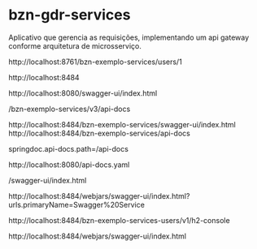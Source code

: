 # bzn-gdr-services
 Aplicativo que gerencia as requisições, implementando um api gateway conforme arquitetura de microsserviço.


http://localhost:8761/bzn-exemplo-services/users/1

http://localhost:8484

http://localhost:8080/swagger-ui/index.html

/bzn-exemplo-services/v3/api-docs

http://localhost:8484/bzn-exemplo-services/swagger-ui/index.html
http://localhost:8484/bzn-exemplo-services/api-docs

springdoc.api-docs.path=/api-docs

http://localhost:8080/api-docs.yaml

/swagger-ui/index.html

http://localhost:8484/webjars/swagger-ui/index.html?urls.primaryName=Swagger%20Service

http://localhost:8484/bzn-exemplo-services-users/v1/h2-console

http://localhost:8484/webjars/swagger-ui/index.html